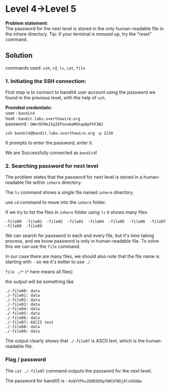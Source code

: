 # Level 4->Level 5
**Problem statement**:
<br>
The password for the next level is stored in the only human-readable file in the inhere directory. Tip: if your terminal is messed up, try the “reset” command.



## Solution
commands used: 
`ssh`, `cd`, `ls`, `cat`, `file`<br>

### 1. Initiating the SSH connection:
First step is to connect to bandit4 user account using the password we found in the previous level, with the help of `ssh`.
<br>

**Provided credentials:** <br>
user : `bandit4` <br>
host : `bandit.labs.overthewire.org`<br>
password : `2WmrDFRmJIq3IPxneAaMGhap0pFhF3NJ`

`ssh bandit4@bandit.labs.overthewire.org -p 2220`
<br>

It prompts to enter the password, enter it.<br>

We are Successfully connected as `bandit4`!


### 2. Searching password for next level
The problem states that the password for next level is stored in a human-readable file within `inhere` directory.

The `ls` command shows a single file named `inhere` directory.

use `cd` command to move into the `inhere` folder.

If we try to list the files in `inhere` folder using `ls` it shows many files

 ```
 -file00  -file01  -file02  -file03  -file04  -file05  -file06  -file07  -file08  -file09
 ```

We can search for password in each and every file, but it's time taking process, and we know password is only in human-readable file.
To solve this we can use the `file` command.

In our case there are many files, we should also note that the file name is starting with `-` so we it's better to use `./`

 `file ./*` (`*` here means all files)

the output will be something like
```
./-file00: data
./-file01: data
./-file02: data
./-file03: data
./-file04: data
./-file05: data
./-file06: data
./-file07: ASCII text
./-file08: data
./-file09: data
```
The output clearly shows that `./-file07` is ASCII text, which is the human-readable file.

### Flag / password
The `cat ./-file07` command outputs the password for the next level.<br>

The password for bandit5 is : `4oQYVPkxZOOEOO5pTW81FB8j8lxXGUQw`